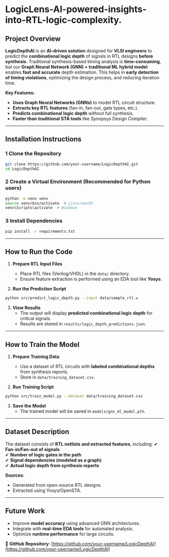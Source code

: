 # LogicLens-AI-powered-insights-into-RTL-logic-complexity.
## Project Overview
**LogicDepthAI** is an **AI-driven solution** designed for **VLSI engineers** to predict the **combinational logic depth** of signals in RTL designs **before synthesis**. Traditional synthesis-based timing analysis is **time-consuming**, but our **Graph Neural Network (GNN) + traditional ML hybrid model** enables **fast and accurate** depth estimation. This helps in **early detection of timing violations**, optimizing the design process, and reducing iteration time.

**Key Features:**
- **Uses Graph Neural Networks (GNNs)** to model RTL circuit structure.
- **Extracts key RTL features** (fan-in, fan-out, gate types, etc.).
- **Predicts combinational logic depth** without full synthesis.
- **Faster than traditional STA tools** like Synopsys Design Compiler.

---

## Installation Instructions

### 1️ Clone the Repository
```bash
git clone https://github.com/your-username/LogicDepthAI.git
cd LogicDepthAI
```

### 2 Create a Virtual Environment (Recommended for Python users)
```bash
python -m venv venv
source venv/bin/activate  # Linux/macOS
venv\Scripts\activate  # Windows
```

### 3️ Install Dependencies
```bash
pip install -r requirements.txt
```

---

##  How to Run the Code

1. **Prepare RTL Input Files**
   - Place RTL files (Verilog/VHDL) in the `data/` directory.
   - Ensure feature extraction is performed using an EDA tool like **Yosys**.

2. **Run the Prediction Script**
```bash
python src/predict_logic_depth.py --input data/sample_rtl.v
```

3. **View Results**
   - The output will display **predicted combinational logic depth** for critical signals.
   - Results are stored in `results/logic_depth_predictions.json`.

---

## How to Train the Model

1. **Prepare Training Data**
   - Use a dataset of RTL circuits with **labeled combinational depths** from synthesis reports.
   - Store in `data/training_dataset.csv`.

2. **Run Training Script**
```bash
python src/train_model.py --dataset data/training_dataset.csv
```

3. **Save the Model**
   - The trained model will be saved in `models/gnn_ml_model.pth`.

---

## Dataset Description

The dataset consists of **RTL netlists and extracted features**, including:
✔ **Fan-in/Fan-out of signals**  
✔ **Number of logic gates in the path**  
✔ **Signal dependencies (modeled as a graph)**  
✔ **Actual logic depth from synthesis reports**  

**Sources**:
- Generated from open-source RTL designs.
- Extracted using Yosys/OpenSTA.

---

## Future Work
- Improve **model accuracy** using advanced GNN architectures.
- Integrate with **real-time EDA tools** for automated analysis.
- Optimize **runtime performance** for large circuits.

🔗 **GitHub Repository**: [https://github.com/your-username/LogicDepthAI](https://github.com/your-username/LogicDepthAI)
